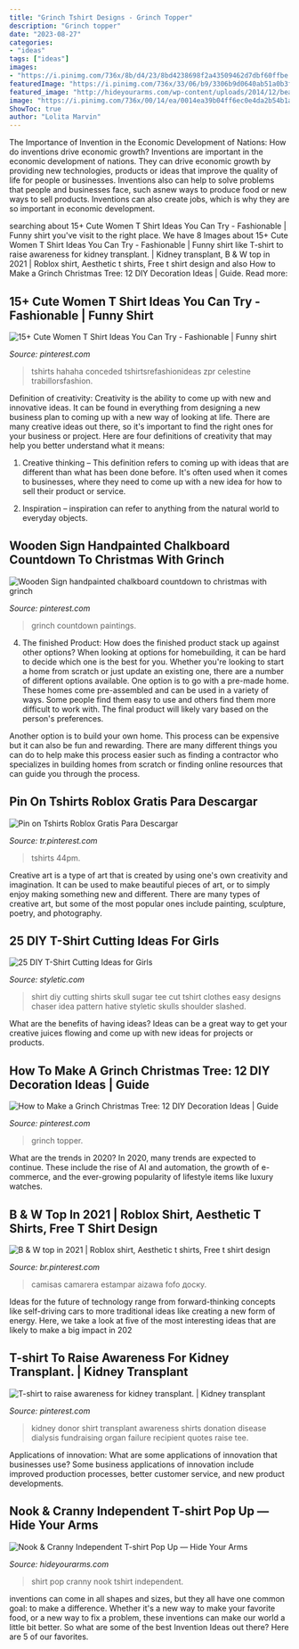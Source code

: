 ```yaml
---
title: "Grinch Tshirt Designs - Grinch Topper"
description: "Grinch topper"
date: "2023-08-27"
categories:
- "ideas"
tags: ["ideas"]
images:
- "https://i.pinimg.com/736x/8b/d4/23/8bd4238698f2a43509462d7dbf60ffbe.jpg"
featuredImage: "https://i.pinimg.com/736x/33/06/b9/3306b9d0640ab51a0b3fa9c6a98842b3.jpg"
featured_image: "http://hideyourarms.com/wp-content/uploads/2014/12/bearhug-nook-cranny-tshirt-popup.jpg"
image: "https://i.pinimg.com/736x/00/14/ea/0014ea39b04ff6ec0e4da2b54b1a3862.jpg"
ShowToc: true
author: "Lolita Marvin"
---
```



The Importance of Invention in the Economic Development of Nations: How do inventions drive economic growth?
Inventions are important in the economic development of nations. They can drive economic growth by providing new technologies, products or ideas that improve the quality of life for people or businesses. Inventions also can help to solve problems that people and businesses face, such asnew ways to produce food or new ways to sell products. Inventions can also create jobs, which is why they are so important in economic development.

	

		
searching about 15+ Cute Women T Shirt Ideas You Can Try - Fashionable | Funny shirt you've visit to the right place. We have 8 Images about 15+ Cute Women T Shirt Ideas You Can Try - Fashionable | Funny shirt like T-shirt to raise awareness for kidney transplant. | Kidney transplant, B &amp; W top in 2021 | Roblox shirt, Aesthetic t shirts, Free t shirt design and also How to Make a Grinch Christmas Tree: 12 DIY Decoration Ideas | Guide. Read more:
		
    
## 15+ Cute Women T Shirt Ideas You Can Try - Fashionable | Funny Shirt

<img loading=lazy src="https://i.pinimg.com/736x/8b/d4/23/8bd4238698f2a43509462d7dbf60ffbe.jpg" onerror="this.onerror=null;this.src='https://tse3.mm.bing.net/th?id=OIP.d3EwFgQ1g0_H3DQdtCcx6QHaKY&amp;pid=15.1';" alt="15+ Cute Women T Shirt Ideas You Can Try - Fashionable | Funny shirt">

_Source: pinterest.com_

>tshirts hahaha conceded tshirtsrefashionideas zpr celestine trabillorsfashion. 

	

Definition of creativity:
Creativity is the ability to come up with new and innovative ideas. It can be found in everything from designing a new business plan to coming up with a new way of looking at life. There are many creative ideas out there, so it's important to find the right ones for your business or project. Here are four definitions of creativity that may help you better understand what it means: 
1. Creative thinking – This definition refers to coming up with ideas that are different than what has been done before. It's often used when it comes to businesses, where they need to come up with a new idea for how to sell their product or service. 

2. Inspiration – inspiration can refer to anything from the natural world to everyday objects.

    
## Wooden Sign Handpainted Chalkboard Countdown To Christmas With Grinch

<img loading=lazy src="https://i.pinimg.com/736x/d2/7e/8e/d27e8ea347378abcb89e9db55915d137.jpg" onerror="this.onerror=null;this.src='https://tse1.mm.bing.net/th?id=OIP.UrLFQbbdDCaxsWOcFhAzDQHaJ4&amp;pid=15.1';" alt="Wooden Sign handpainted chalkboard countdown to christmas with grinch">

_Source: pinterest.com_

>grinch countdown paintings. 

	

4. The finished Product: How does the finished product stack up against other options?
When looking at options for homebuilding, it can be hard to decide which one is the best for you. Whether you're looking to start a home from scratch or just update an existing one, there are a number of different options available. 
One option is to go with a pre-made home. These homes come pre-assembled and can be used in a variety of ways. Some people find them easy to use and others find them more difficult to work with. The final product will likely vary based on the person's preferences. 

Another option is to build your own home. This process can be expensive but it can also be fun and rewarding. There are many different things you can do to help make this process easier such as finding a contractor who specializes in building homes from scratch or finding online resources that can guide you through the process.

    
## Pin On Tshirts Roblox Gratis Para Descargar

<img loading=lazy src="https://i.pinimg.com/736x/75/4a/28/754a28925bb35f5c6d7a806644e38281.jpg" onerror="this.onerror=null;this.src='https://tse3.mm.bing.net/th?id=OIP.FYdgCLdIqRtrDbOp0CsNBAHaHU&amp;pid=15.1';" alt="Pin on Tshirts Roblox Gratis Para Descargar">

_Source: tr.pinterest.com_

>tshirts 44pm. 

	

Creative art is a type of art that is created by using one's own creativity and imagination. It can be used to make beautiful pieces of art, or to simply enjoy making something new and different. There are many types of creative art, but some of the most popular ones include painting, sculpture, poetry, and photography.

    
## 25 DIY T-Shirt Cutting Ideas For Girls

<img loading=lazy src="http://styletic.com/wp-content/uploads/2014/11/diy-tshirt-cutting-ideas/10-sugar-skull-t-shirt-cutting.jpg" onerror="this.onerror=null;this.src='https://tse2.mm.bing.net/th?id=OIP.XTQpIiqR0-dZ1DY59xBgYwHaKn&amp;pid=15.1';" alt="25 DIY T-Shirt Cutting Ideas for Girls">

_Source: styletic.com_

>shirt diy cutting shirts skull sugar tee cut tshirt clothes easy designs chaser idea pattern hative styletic skulls shoulder slashed. 

	

What are the benefits of having ideas?
Ideas can be a great way to get your creative juices flowing and come up with new ideas for projects or products.

    
## How To Make A Grinch Christmas Tree: 12 DIY Decoration Ideas | Guide

<img loading=lazy src="https://i.pinimg.com/736x/33/06/b9/3306b9d0640ab51a0b3fa9c6a98842b3.jpg" onerror="this.onerror=null;this.src='https://tse3.mm.bing.net/th?id=OIP.CtSIStVdaWtpPlHDhDsyPgHaNb&amp;pid=15.1';" alt="How to Make a Grinch Christmas Tree: 12 DIY Decoration Ideas | Guide">

_Source: pinterest.com_

>grinch topper. 

	

What are the trends in 2020?
In 2020, many trends are expected to continue. These include the rise of AI and automation, the growth of e-commerce, and the ever-growing popularity of lifestyle items like luxury watches.

    
## B &amp; W Top In 2021 | Roblox Shirt, Aesthetic T Shirts, Free T Shirt Design

<img loading=lazy src="https://i.pinimg.com/736x/00/14/ea/0014ea39b04ff6ec0e4da2b54b1a3862.jpg" onerror="this.onerror=null;this.src='https://tse4.mm.bing.net/th?id=OIP.qzvX04_3mPVbPLb8Utt7SQHaHa&amp;pid=15.1';" alt="B &amp; W top in 2021 | Roblox shirt, Aesthetic t shirts, Free t shirt design">

_Source: br.pinterest.com_

>camisas camarera estampar aizawa fofo доску. 

	

Ideas for the future of technology range from forward-thinking concepts like self-driving cars to more traditional ideas like creating a new form of energy. Here, we take a look at five of the most interesting ideas that are likely to make a big impact in 202
    
## T-shirt To Raise Awareness For Kidney Transplant. | Kidney Transplant

<img loading=lazy src="https://i.pinimg.com/736x/c0/8d/e8/c08de800c451e4df63e3b0cfbff55ee9--fundraising-ideas-rim.jpg" onerror="this.onerror=null;this.src='https://tse4.mm.bing.net/th?id=OIP.sHDjWMsmXOKawWi1k62ADAHaKs&amp;pid=15.1';" alt="T-shirt to raise awareness for kidney transplant. | Kidney transplant">

_Source: pinterest.com_

>kidney donor shirt transplant awareness shirts donation disease dialysis fundraising organ failure recipient quotes raise tee. 

	

Applications of innovation: What are some applications of innovation that businesses use?
Some business applications of innovation include improved production processes, better customer service, and new product developments.

    
## Nook &amp; Cranny Independent T-shirt Pop Up — Hide Your Arms

<img loading=lazy src="http://hideyourarms.com/wp-content/uploads/2014/12/bearhug-nook-cranny-tshirt-popup.jpg" onerror="this.onerror=null;this.src='https://tse3.mm.bing.net/th?id=OIP.3nfzjTiza00waj_joDWCzwHaHa&amp;pid=15.1';" alt="Nook &amp; Cranny Independent T-shirt Pop Up — Hide Your Arms">

_Source: hideyourarms.com_

>shirt pop cranny nook tshirt independent. 

	

inventions can come in all shapes and sizes, but they all have one common goal: to make a difference. Whether it's a new way to make your favorite food, or a new way to fix a problem, these inventions can make our world a little bit better. So what are some of the best Invention Ideas out there? Here are 5 of our favorites.

